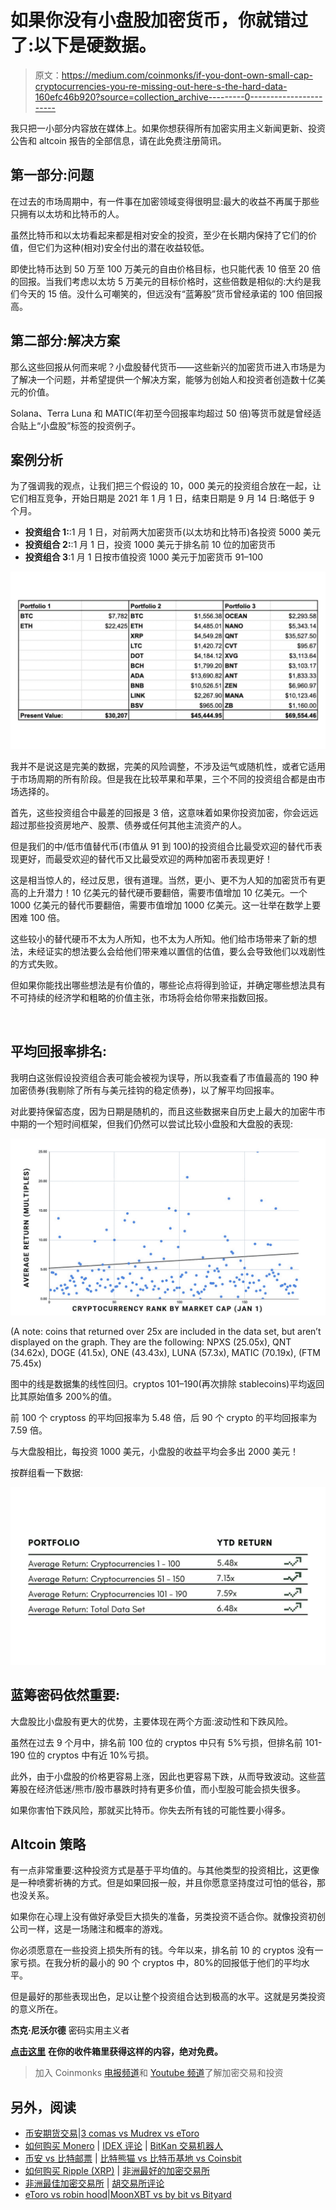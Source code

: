# 如果你没有小盘股加密货币，你就错过了:以下是硬数据。

> 原文：<https://medium.com/coinmonks/if-you-dont-own-small-cap-cryptocurrencies-you-re-missing-out-here-s-the-hard-data-160efc46b920?source=collection_archive---------0----------------------->

我只把一小部分内容放在媒体上。如果你想获得所有加密实用主义新闻更新、投资公告和 altcoin 报告的全部信息，请在此免费注册简讯。

## **第一部分:问题**

在过去的市场周期中，有一件事在加密领域变得很明显:最大的收益不再属于那些只拥有以太坊和比特币的人。

虽然比特币和以太坊看起来都是相对安全的投资，至少在长期内保持了它们的价值，但它们为这种(相对)安全付出的潜在收益较低。

即使比特币达到 50 万至 100 万美元的自由价格目标，也只能代表 10 倍至 20 倍的回报。当我们考虑以太坊 5 万美元的目标价格时，这些倍数是相似的:大约是我们今天的 15 倍。没什么可嘲笑的，但远没有“蓝筹股”货币曾经承诺的 100 倍回报高。​

## **第二部分:解决方案**

那么这些回报从何而来呢？小盘股替代货币——这些新兴的加密货币进入市场是为了解决一个问题，并希望提供一个解决方案，能够为创始人和投资者创造数十亿美元的价值。

Solana、Terra Luna 和 MATIC(年初至今回报率均超过 50 倍)等货币就是曾经适合贴上“小盘股”标签的投资例子。​

## **案例分析**

为了强调我的观点，让我们把三个假设的 10，000 美元的投资组合放在一起，让它们相互竞争，开始日期是 2021 年 1 月 1 日，结束日期是 9 月 14 日:略低于 9 个月。

*   **投资组合 1:**:1 月 1 日，对前两大加密货币(以太坊和比特币)各投资 5000 美元
*   **投资组合 2:**:1 月 1 日，投资 1000 美元于排名前 10 位的加密货币
*   **投资组合 3**:1 月 1 日按市值投资 1000 美元于加密货币 91–100

![](img/b2cab3b458b3e2ec8898a82c51e94ef4.png)

我并不是说这是完美的数据，完美的风险调整，不涉及运气或随机性，或者它适用于市场周期的所有阶段。但是我在比较苹果和苹果，三个不同的投资组合都是由市场选择的。

首先，这些投资组合中最差的回报是 3 倍，这意味着如果你投资加密，你会远远超过那些投资房地产、股票、债券或任何其他主流资产的人。

但是我们的中/低市值替代币(市值从 91 到 100)的投资组合比最受欢迎的替代币表现更好，而最受欢迎的替代币又比最受欢迎的两种加密币表现更好！

这是相当惊人的，经过反思，很有道理。当然，更小、更不为人知的加密货币有更高的上升潜力！10 亿美元的替代硬币要翻倍，需要市值增加 10 亿美元。一个 1000 亿美元的替代币要翻倍，需要市值增加 1000 亿美元。这一壮举在数学上要困难 100 倍。

这些较小的替代硬币不太为人所知，也不太为人所知。他们给市场带来了新的想法，未经证实的想法要么会给他们带来难以置信的估值，要么会导致他们以戏剧性的方式失败。

但如果你能找出哪些想法是有价值的，哪些论点将得到验证，并确定哪些想法具有不可持续的经济学和粗略的价值主张，市场将会给你带来指数回报。

​

## **平均回报率排名:**

我明白这张假设投资组合表可能会被视为误导，所以我查看了市值最高的 190 种加密债券(我剔除了所有与美元挂钩的稳定债券)，以了解平均回报率。

对此要持保留态度，因为日期是随机的，而且这些数据来自历史上最大的加密牛市中期的一个短时间框架，但我们仍然可以尝试比较小盘股和大盘股的表现:

![](img/c31240877a339fa722a4426893a3cd6d.png)

(A note: coins that returned over 25x are included in the data set, but aren’t displayed on the graph. They are the following: NPXS (25.05x), QNT (34.62x), DOGE (41.5x), ONE (43.43x), LUNA (57.3x), MATIC (70.19x), (FTM 75.45x)

图中的线是数据集的线性回归。cryptos 101–190(再次排除 stablecoins)平均返回比其原始值多 200%的值。

前 100 个 cryptoss 的平均回报率为 5.48 倍，后 90 个 crypto 的平均回报率为 7.59 倍。

与大盘股相比，每投资 1000 美元，小盘股的收益平均会多出 2000 美元！

按群组看一下数据:

![](img/ec25073f1b1060f7994d8fcbd51fc56e.png)

## **蓝筹密码依然重要:**

大盘股比小盘股有更大的优势，主要体现在两个方面:波动性和下跌风险。

虽然在过去 9 个月中，排名前 100 位的 cryptos 中只有 5%亏损，但排名前 101-190 位的 cryptos 中有近 10%亏损。

此外，由于小盘股的价格更容易上涨，因此也更容易下跌，从而导致波动。这些蓝筹股在经济低迷/熊市/股市暴跌时持有更多价值，而小型股可能会损失很多。

如果你害怕下跌风险，那就买比特币。你失去所有钱的可能性要小得多。

## **Altcoin 策略**

有一点非常重要:这种投资方式是基于平均值的。与其他类型的投资相比，这更像是一种喷雾祈祷的方式。但是如果回报一般，并且你愿意坚持度过可怕的低谷，那也没关系。

如果你在心理上没有做好承受巨大损失的准备，另类投资不适合你。就像投资初创公司一样，这是一场赌注和概率的游戏。

你必须愿意在一些投资上损失所有的钱。今年以来，排名前 10 的 cryptos 没有一家亏损。在我分析的最小的 90 个 cryptos 中，80%的回报低于他们的平均水平。

但是最好的那些表现出色，足以让整个投资组合达到极高的水平。这就是另类投资的意义所在。

**杰克·尼沃尔德** 密码实用主义者

[**点击这里**](http://cryptopragmatist.com/sign-up/) **在你的收件箱里获得这样的内容，绝对免费。**

> 加入 Coinmonks [电报频道](https://t.me/coincodecap)和 [Youtube 频道](https://www.youtube.com/channel/UCbyDhTbOiKh2iUMKBi4-4Zg)了解加密交易和投资

## 另外，阅读

*   [币安期货交易](https://blog.coincodecap.com/binance-futures-trading)|[3 comas vs Mudrex vs eToro](https://blog.coincodecap.com/mudrex-3commas-etoro)
*   [如何购买 Monero](https://blog.coincodecap.com/buy-monero) | [IDEX 评论](https://blog.coincodecap.com/idex-review) | [BitKan 交易机器人](https://blog.coincodecap.com/bitkan-trading-bot)
*   [币安 vs 比特邮票](https://blog.coincodecap.com/binance-vs-bitstamp) | [比特熊猫 vs 比特币基地 vs Coinsbit](https://blog.coincodecap.com/bitpanda-coinbase-coinsbit)
*   [如何购买 Ripple (XRP)](https://blog.coincodecap.com/buy-ripple-india) | [非洲最好的加密交易所](https://blog.coincodecap.com/crypto-exchange-africa)
*   [非洲最佳加密交易所](https://blog.coincodecap.com/crypto-exchange-africa) | [胡交易所评论](https://blog.coincodecap.com/hoo-exchange-review)
*   [eToro vs robin hood](https://blog.coincodecap.com/etoro-robinhood)|[MoonXBT vs by bit vs Bityard](https://blog.coincodecap.com/bybit-bityard-moonxbt)